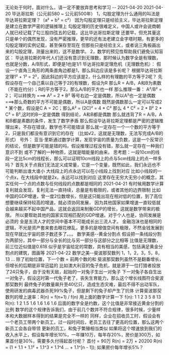 无论处于何时，面对什么，请一定不要放弃思考和学习 -- 2021-04-20
2021-04-20
毕达哥拉斯（公元前580 ~ 公元前500年）
1，勾股定理为什么通用的叫法是毕达哥拉斯定理？（a² + b² = c²）
因为勾股定理只是经验主义，毕达哥拉斯定理是建立在数学严密的逻辑推理上
勾股定理的历史很难定义，中国人或许会说商朝人就已经记载了勾三股四弦五的记载，这比毕达哥拉斯定理
还要早，但充其量这只是单个的偶然发现，没有严密推理，更早的还有法老建立金字塔时期，有更多的勾股定理的实例记载，甚至保存至现在
但那些只是经验主义，或者说三角板画出来的勾股定理，测量出来的，这不是数学。
2，数学的预见性帮助我们避免认知盲区：
毕达哥拉斯的年代人们还没有意识到无理数，那时候认为数字全是有理数，也就是分数，A/B形式，即便是1也是1/1
毕达哥拉斯定理危机（无理数危机）：
假设一个直角三角形的两条直角边都是1，那么斜边应该是多长呢？
根据毕达哥拉斯定理1² + 1² = 2²，因此斜边的平方应该是2，什么样的有理数的平方等于2呢？
先假设存在一个自己乘以自己等于2的有理数，假设为R
那么R = A/B，A和B为素数（不能在约分）；R的平方等于2，那么A/B的平方也一样
那么推理一番：
A²/B² = 2； 可以转换为 ===> A² = 2 * B²
等号右边一定是偶数，所以A²也一定是偶数 ===>那么奇数的平方不可能是偶数，所以A是偶数
既然是偶数那么一定可以写成2 * 某个数，假设是C
A = 2C；那么A² = (2C)² = 4 * C²
那么
4 * C² = 2 * B²
2 * C² = B²,这时的B一定是偶数
得到结论，A和B都是偶数
那么就违背了R = A/B，A和B都是素数的条件，发生了数学矛盾
那么假设毕达哥拉斯定理都是严密的逻辑推理出来，不存在错误，数学也不可能错误
那么就一定存在一个一个数的平方等于2，只是我们都没有意识到它的存在
（比如√2，这就是无理数，无法写完成A/B的形式）
号外：
亚当·里斯通过数学计算，发现宇宙的质量为负数，这是一个反常识的结论，但是数学可能是错的吗，假设推理过程没有错，那么就一定存在一种我们意识不到
或不了解的一种物质，这就是暗能量的由来。
思考题：一段10cm的线段一定比5cm的线程长，那么可以证明10cm线段上的点与5cm线段上的点一样多吗？
首先关于点我们无法定义成常量，它是一个变量，既然如此，我们永远也不可能判断出谁大谁小
大线段上的点永远可以在小线段上找到对应
比如小线段的一个点x，在大线段中就是2x，永远可以找到对应
这里存在无穷大无穷小的概念，其实任何一个点的点数与任何线段的点数都是相同的
2021-04-21
有时候用数学计算复利就会发现，复利无法一直持续，总量是有极限的，或者其他的边界限制
比如中国的GDP增速，曾一度2位数增长，但是这只能出现在相对低的位置，到了高位想要继续保持较高的增速，就必须协同发展，
因为其他国家如果增速一直较低就会越来越买不起中国产品，这就会返回来制衡GDP的增长，这就是数学带来的极限。
所以要帮助其他的国家实现相匹配的GDP增速。对于个人也是，协同发展是必须的
全是五流人才的空间中基本不可能成长出三流人才。
金融泡沫也是相同的逻辑，不光是资产套来套去眼花缭乱，更多的是增值空间有极限，不然金钱发展到现在早就比宇宙的原子数还多了。。。
数学美感--黄金分割点
假设把一条线段分割为两部分，其中一部分与全长的比与另一部分与这部分之比相等
比值是无理数，前三位近似值是0.618
似乎是宇宙给定的常数，具有相当的美感，包括满足黄金分割点的建筑，图画等
2021-04-22
数学之美--斐波那契数列
1，1，2，3，5，8，13 ...
除了初始位置，下一个数 = 前两个数的和
斐波那契数列虽然不是翻番增长，但增长的后期是非常迅猛的
比如澳大利亚的兔子危机，就是源于一位打猎者投放了24只兔子，由于没有天敌，起始的一对兔子生出一对兔子
下一对兔子各自生出一对兔子，假设这时第一代兔子老了，丧失生育能力，那么这个增长线图符合斐波那契数列
最终兔子的数量飙升至40亿只，造成生态灾难，最后不得不出动军队，使用研发的病毒武器杀死99%兔子，但是剩下的兔子却产生了抗体
计算斐波那契数列的增上速率：R(n) = f(n+1) / f(n)
用上面的数字计算一下
f(n): 1  1  2   3   5   8   13
R(n): 1  2  1.5 1.6 1.6 1.6 1.6
后面的数字全是约数，这个比值是非常接近黄金分割的比例
数学的这个规律告诉我们，由于前几个数并不符合规律，很多时候，少量样本和大数据样本得到的结果是完全不一样的
同样，企业在招收员工时，假设会有一个老员工带两个新员工，过一段时间后，老员工去往了更高的位置，那么这两个新员工会各自带领
更新的员工，和兔子繁殖相当类似
如果将这个增速放到我们的收入水平上，假设每年增长10%，一年赚10万，每年存20%，房价是300万，如果首付是30%，需要多久付得起首付呢？
首付 = 90万
R(n) = 2万 + 20200
R(n) = (1 + 1.1 + 1.1² + 1.1^3 + 1.1^4 ... + 1.1^[n - 1]);
如果房价每年增长5%？